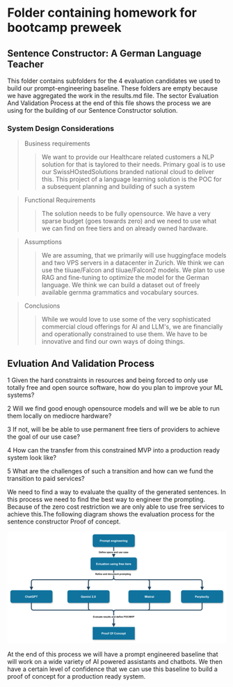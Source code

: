 # Folder containing homework for bootcamp preweek

## Sentence Constructor: A German Language Teacher

This folder contains subfolders for the 4 evaluation candidates we used to build our prompt-engineering baseline. These folders are empty because we have aggregated the work in the results.md file. The sector Evaluation And Validation Process at the end of this file shows the process we are using for the building of our Sentence Constructor solution.

### System Design Considerations

> Business requirements
>>We want to provide our Healthcare related customers a NLP solution for that is taylored to their needs. Primary goal is to use our SwissHOstedSolutions branded national cloud to deliver this. This project of a language learning solution is the POC for a subsequent planning and building of such a system


> Functional Requirements
>>The solution needs to be fully opensource. We have a very sparse budget (goes towards zero) and we need to use what we can find on free tiers and on already owned hardware.


>Assumptions
>>We are assuming, that we primarily will use huggingface models and two VPS servers in a datacenter in Zurich. We think we can use the tiiuae/Falcon and tiiuae/Falcon2 models. We plan to use RAG and fine-tuning to optimize the model for the German language. We think we can build a dataset out of freely available gernma grammatics and vocabulary sources.


>Conclusions
>>While we would love to use some of the very sophisticated commercial cloud offerings for AI and LLM's, we are financially and operationally constrained to use them. We have to be innovative and find our own ways of doing things.

## Evluation And Validation Process

1 Given the hard constraints in resources and being forced to only use totally free and open source software, how do you plan to improve your ML systems?

2 Will we find good enough opensource models and will we be able to run them locally on mediocre hardware?

3 If not, will be be able to use permanent free tiers of providers to achieve the goal of our use case?

4 How can the transfer from this constrained MVP into a production ready system look like?	

5 What are the challenges of such a transition and how can we fund the transition to paid services?



We need to find a way to evaluate the quality of the generated sentences. In this process we need to find the best way to engineer the prompting. Because of the zero cost restriction we are only able to use free services to achieve this.The following diagram shows the evaluation process for the sentence constructor Proof of concept.

![Flow chart diagramm of the evaluation process for the sentence constructor Proof of concept.](images/process-1.png)

At the end of this process we will have a prompt engineered baseline that will work on a wide variety of AI powered assistants and chatbots. We then have a certain level of confidence that we can use this baseline to build a proof of concept for a production ready system.